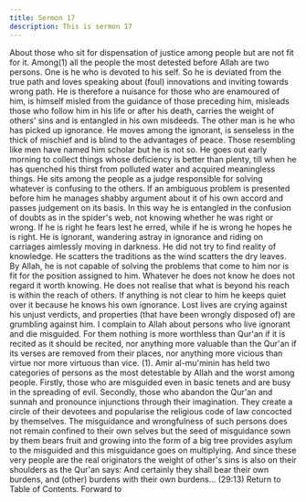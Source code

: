 ```yaml
---
title: Sermon 17
description: This is sermon 17
---
```


About those who sit for dispensation of justice among people but are
not fit for it.
Among(1) all the people the most detested before Allah are two persons. One is he who is
devoted to his self. So he is deviated from the true path and loves speaking about (foul)
innovations and inviting towards wrong path. He is therefore a nuisance for those who are
enamoured of him, is himself misled from the guidance of those preceding him, misleads
those who follow him in his life or after his death, carries the weight of others' sins and is
entangled in his own misdeeds.
The other man is he who has picked up ignorance. He moves among the ignorant, is senseless
in the thick of mischief and is blind to the advantages of peace. Those resembling like men
have named him scholar but he is not so. He goes out early morning to collect things whose
deficiency is better than plenty, till when he has quenched his thirst from polluted water and
acquired meaningless things.
He sits among the people as a judge responsible for solving whatever is confusing to the
others. If an ambiguous problem is presented before him he manages shabby argument about
it of his own accord and passes judgement on its basis. In this way he is entangled in the
confusion of doubts as in the spider's web, not knowing whether he was right or wrong. If he
is right he fears lest he erred, while if he is wrong he hopes he is right. He is ignorant,
wandering astray in ignorance and riding on carriages aimlessly moving in darkness. He did
not try to find reality of knowledge. He scatters the traditions as the wind scatters the dry
leaves.
By Allah, he is not capable of solving the problems that come to him nor is fit for the position
assigned to him. Whatever he does not know he does not regard it worth knowing. He does
not realise that what is beyond his reach is within the reach of others. If anything is not clear
to him he keeps quiet over it because he knows his own ignorance. Lost lives are crying
against his unjust verdicts, and properties (that have been wrongly disposed of) are grumbling
against him.
I complain to Allah about persons who live ignorant and die misguided. For them nothing is
more worthless than Qur'an if it is recited as it should be recited, nor anything more valuable
than the Qur'an if its verses are removed from their places, nor anything more vicious than
virtue nor more virtuous than vice.
(1). Amir al-mu'minin has held two categories of persons as the most detestable by Allah and
the worst among people. Firstly, those who are misguided even in basic tenets and are busy in
the spreading of evil. Secondly, those who abandon the Qur'an and sunnah and pronounce
injunctions through their imagination. They create a circle of their devotees and popularise the
religious code of law concocted by themselves.
The misguidance and wrongfulness of such persons does not remain confined to their own
selves but the seed of misguidance sown by them bears fruit and growing into the form of a
big tree provides asylum to the misguided and this misguidance goes on multiplying. And since
these very people are the real originators the weight of other's sins is also on their shoulders
as the Qur'an says:
And certainly they shall bear their own burdens, and (other) burdens with their own burdens...
(29:13)
Return to Table of Contents.
Forward to